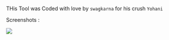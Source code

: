 THis Tool was Coded with love by `swagkarna` for his crush `Yohani`
<p align="center">

Screenshots :

 <img src="https://raw.githubusercontent.com/blastlaboratory/FLAMES/main/Screenshot%20(127).png">
 </p>
